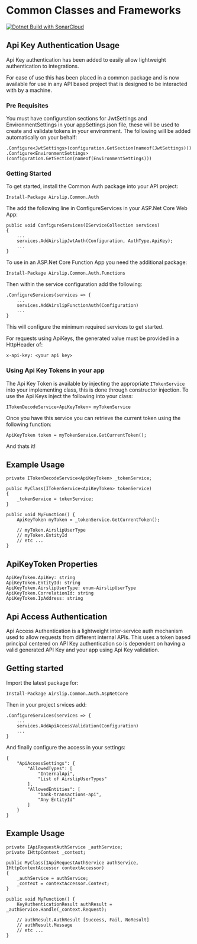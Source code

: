 # Common Classes and Frameworks

[![Dotnet Build with SonarCloud](https://github.com/airslip-ltd/common/actions/workflows/dotnet-build-sonarcloud.yml/badge.svg)](https://github.com/airslip-ltd/common/actions/workflows/dotnet-build-sonarcloud.yml)

## Api Key Authentication Usage

Api Key authentication has been added to easily allow lightweight authentication to integrations.

For ease of use this has been placed in a common package and is now available for use in any API based project that is designed to be interacted with by a machine.

### Pre Requisites

You must have configurstion sections for JwtSettings and EnvironmentSettings in your appSettings.json file, these will be used to create and validate tokens in your environment. The following will be added automatically on your behalf:

    .Configure<JwtSettings>(configuration.GetSection(nameof(JwtSettings)))
    .Configure<EnvironmentSettings>(configuration.GetSection(nameof(EnvironmentSettings)))


### Getting Started

To get started, install the Common Auth package into your API project:

    Install-Package Airslip.Common.Auth

The add the following line in ConfigureServices in your ASP.Net Core Web App:

    public void ConfigureServices(IServiceCollection services)
    {
        ...
        services.AddAirslipJwtAuth(Configuration, AuthType.ApiKey);
        ...
    }


To use in an ASP.Net Core Function App you need the additional package:

    Install-Package Airslip.Common.Auth.Functions

Then within the service configuration add the following:

    .ConfigureServices(services => {
        ...
        services.AddAirslipFunctionAuth(Configuration)
        ...
    }


This will configure the minimum required services to get started.

For requests using ApiKeys, the generated value must be provided in a HttpHeader of:

    x-api-key: <your api key>

### Using Api Key Tokens in your app

The Api Key Token is available by injecting the appropriate `ITokenService` into your implementing class, this is done through constructor injection. To use the Api Keys inject the following into your class:

    ITokenDecodeService<ApiKeyToken> myTokenService

Once you have this service you can retrieve the current token using the following function:

    ApiKeyToken token = myTokenService.GetCurrentToken();

And thats it!

## Example Usage

    private ITokenDecodeService<ApiKeyToken> _tokenService;

    public MyClass(ITokenService<ApiKeyToken> tokenService)
    {
        _tokenService = tokenService;
    }

    public void MyFunction() {
        ApiKeyToken myToken = _tokenService.GetCurrentToken();

        // myToken.AirslipUserType
        // myToken.EntityId
        // etc ...
    }

## ApiKeyToken Properties

    ApiKeyToken.ApiKey: string
    ApiKeyToken.EntityId: string
    ApiKeyToken.AirslipUserType: enum-AirslipUserType
    ApiKeyToken.CorrelationId: string
    ApiKeyToken.IpAddress: string


## Api Access Authentication

Api Access Authentication is a lightweight inter-service auth mechanism used to allow requests from different internal APIs. This uses a token based principal centered on API Key authentication so is dependent on having a valid generated API Key and your app using Api Key validation.

## Getting started

Import the latest package for:

    Install-Package Airslip.Common.Auth.AspNetCore

Then in your project srvices add:

    .ConfigureServices(services => {
        ...
        services.AddApiAccessValidation(Configuration)
        ...
    }

And finally configure the access in your settings:

    {
        "ApiAccessSettings": {
            "AllowedTypes": [
                "InternalApi",
                "List of AirslipUserTypes"
            ],
            "AllowedEntities": [
                "bank-transactions-api",
                "Any EntityId"
            ]
        }
    }

## Example Usage

    private IApiRequestAuthService _authService;
    private IHttpContext _context;

    public MyClass(IApiRequestAuthService authService, IHttpContextAccessor contextAccessor)
    {
        _authService = authService;
        _context = contextAccessor.Context;
    }

    public void MyFunction() {
        KeyAuthenticationResult authResult = _authService.Handle(_context.Request);

        // authResult.AuthResult [Success, Fail, NoResult]
        // authResult.Message
        // etc ...
    }